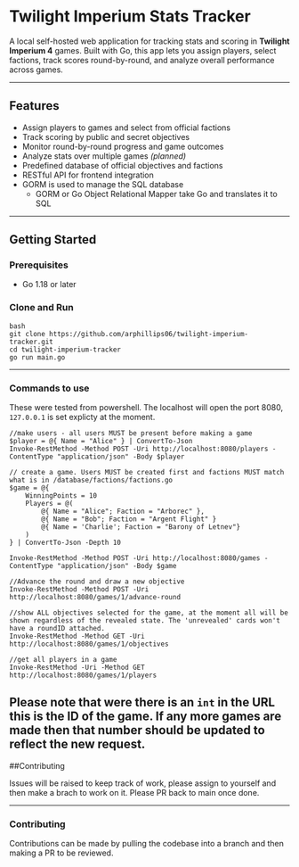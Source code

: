 # Twilight Imperium Stats Tracker

A local self-hosted web application for tracking stats and scoring in **Twilight Imperium 4** games. Built with Go, this app lets you assign players, select factions, track scores round-by-round, and analyze overall performance across games.

---

## Features

- Assign players to games and select from official factions  
- Track scoring by public and secret objectives  
- Monitor round-by-round progress and game outcomes  
- Analyze stats over multiple games *(planned)*  
- Predefined database of official objectives and factions  
- RESTful API for frontend integration
- GORM is used to manage the SQL database
  - GORM or Go Object Relational Mapper take Go and translates it to SQL 

---

## Getting Started

### Prerequisites

- Go 1.18 or later  

### Clone and Run

```
bash
git clone https://github.com/arphillips06/twilight-imperium-tracker.git
cd twilight-imperium-tracker
go run main.go
```
---
### Commands to use
These were tested from powershell. The localhost will open the port 8080, ```127.0.0.1``` is set explicty at the moment.

```
//make users - all users MUST be present before making a game
$player = @{ Name = "Alice" } | ConvertTo-Json
Invoke-RestMethod -Method POST -Uri http://localhost:8080/players -ContentType "application/json" -Body $player

// create a game. Users MUST be created first and factions MUST match what is in /database/factions/factions.go
$game = @{
    WinningPoints = 10
    Players = @(
        @{ Name = "Alice"; Faction = "Arborec" },
        @{ Name = "Bob"; Faction = "Argent Flight" }
        @{ Name = 'Charlie'; Faction = "Barony of Letnev"}
    )
} | ConvertTo-Json -Depth 10

Invoke-RestMethod -Method POST -Uri http://localhost:8080/games -ContentType "application/json" -Body $game

//Advance the round and draw a new objective
Invoke-RestMethod -Method POST -Uri http://localhost:8080/games/1/advance-round

//show ALL objectives selected for the game, at the moment all will be shown regardless of the revealed state. The 'unrevealed' cards won't have a roundID attached.
Invoke-RestMethod -Method GET -Uri http://localhost:8080/games/1/objectives

//get all players in a game
Invoke-RestMethod -Uri -Method GET http://localhost:8080/games/1/players
```
Please note that were there is an ```int``` in the URL this is the ID of the game. If any more games are made then that number should be updated to reflect the new request.
---
##Contributing

Issues will be raised to keep track of work, please assign to yourself and then make a brach to work on it. Please PR back to main once done.

---
### Contributing

Contributions can be made by pulling the codebase into a branch and then making a PR to be reviewed. 
